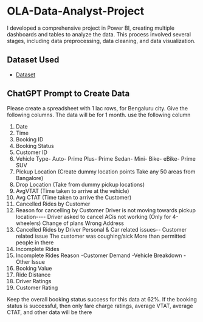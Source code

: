# OLA-Data-Analyst-Project
I developed a comprehensive project in Power BI, creating multiple dashboards and tables to analyze the data. This process involved several stages, including data preprocessing, data cleaning, and data visualization.


## Dataset Used
- <a href="https://github.com/Bittu8175/OLA-Data-Analyst-Project/blob/main/Booking.csv">Dataset</a>

 ## ChatGPT Prompt to Create Data
 
 Please create a spreadsheet with 1 lac rows, for Bengaluru city. Give the following columns.
 The data will be for 1 month. use the following column
 1. Date
 2. Time
 3. Booking ID
 4. Booking Status
 5. Customer ID
 6. Vehicle Type- Auto- Prime Plus- Prime Sedan- Mini- Bike- eBike- Prime SUV
 7. Pickup Location (Create dummy location points Take any 50 areas from Bangalore)
 8. Drop Location (Take from dummy pickup locations)
 9. AvgVTAT (Time taken to arrive at the vehicle)
 10. Avg CTAT (Time taken to arrive the Customer)
 11. Cancelled Rides by Customer
 12. Reason for cancelling by Customer
Driver is not moving towards pickup location----
 Driver asked to cancel
 ACis not working (Only for 4-wheelers)
 Change of plans
 Wrong Address
 13. Cancelled Rides by Driver
Personal & Car related issues--
Customer related issue
 The customer was coughing/sick
 More than permitted people in there
 14. Incomplete Rides
 15. Incomplete Rides Reason
   -Customer Demand
   -Vehicle Breakdown
   -Other Issue
 16. Booking Value
 17. Ride Distance
 18. Driver Ratings
 19. Customer Rating
     
 Keep the overall booking status success for this data at 62%. If the booking status is successful, then only
 fare charge ratings, average VTAT, average CTAT, and other data will be there
